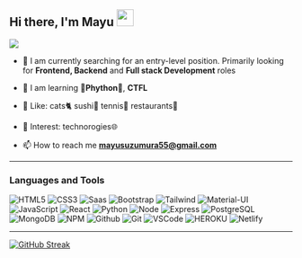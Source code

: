 <h2>Hi there, I'm Mayu <img src="https://raw.githubusercontent.com/MartinHeinz/MartinHeinz/master/wave.gif" width="30px"></h2>

![](https://readme-typing-svg.herokuapp.com?font=Ubuntu&color=59981A&lines=I+am+a+web+developer+living+in+Toronto🍁)


- 🔭 I am currently searching for an entry-level position. Primarily looking for **Frontend, Backend** and **Full stack Development** roles

- 🌱 I am learning **🐍Phython🐍**, **CTFL**

- 💖 Like: cats🐈 sushi🍣 tennis🎾 restaurants🍴

- 👀 Interest: technorogies🌐

- 📫 How to reach me **mayusuzumura55@gmail.com**

<!-- - 👯 I’m looking to collaborate on **with other content creators** -->

<!-- - 👨‍💻 All of my projects are available at [https://mayu-suzumura.vercel.app/) -->

<!-- - 💬 Ask me about **JavaScript Html CSS WordPress** -->

<!-- - ⚡ Fun fact **I’m currently learning everything 🤣** -->

<!--
---

<h3 align="left">Connect with me</h3>
<p align="left">
<a href="https://codepen.io/haiderkh1" target="_blank"><img align="center" src="https://raw.githubusercontent.com/rahuldkjain/github-profile-readme-generator/master/src/images/icons/Social/codepen.svg" alt="haiderkh1" height="30" width="40" /></a>
<a href="https://dev.to/haiderkh1" target="_blank"><img align="center" src="https://cdn.jsdelivr.net/npm/simple-icons@3.0.1/icons/dev-dot-to.svg" alt="haiderkh1" height="30" width="40" /></a>
<a href="https://twitter.com/slow_developer" target="_blank"><img align="center" src="https://raw.githubusercontent.com/rahuldkjain/github-profile-readme-generator/master/src/images/icons/Social/twitter.svg" alt="slow_developer" height="30" width="40" /></a>
<a href="https://linkedin.com/in/haider-khan-1ab81a193/" target="_blank"><img align="center" src="https://raw.githubusercontent.com/rahuldkjain/github-profile-readme-generator/master/src/images/icons/Social/linked-in-alt.svg" alt="https://www.linkedin.com/in/haider-khan-1ab81a193/" height="30" width="40" /></a>
<a href="https://stackoverflow.com/users/https://stackoverflow.com/users/14995819/haider-khan?tab=profile" target="_blank"><img align="center" src="https://raw.githubusercontent.com/rahuldkjain/github-profile-readme-generator/master/src/images/icons/Social/stack-overflow.svg" alt="https://stackoverflow.com/users/14995819/haider-khan?tab=profile" height="30" width="40" /></a>
<a href="https://instagram.com/haiderkh1" target="_blank"><img align="center" src="https://raw.githubusercontent.com/rahuldkjain/github-profile-readme-generator/master/src/images/icons/Social/instagram.svg" alt="haiderkh1" height="30" width="40" /></a>
</p>
-->
---

<h3 align="left">Languages and Tools</h3>

![HTML5](https://img.shields.io/badge/HTML5-E34F26?style=for-the-badge&logo=html5&logoColor=white)
![CSS3](https://img.shields.io/badge/CSS3-1572B6?style=for-the-badge&logo=css3&logoColor=white)
![Saas](https://img.shields.io/badge/Sass-CC6699?style=for-the-badge&logo=sass&logoColor=white)
![Bootstrap](https://img.shields.io/badge/Bootstrap-563D7C?style=for-the-badge&logo=bootstrap&logoColor=white)
![Tailwind](https://img.shields.io/badge/Tailwind_CSS-38B2AC?style=for-the-badge&logo=tailwind-css&logoColor=white)
![Material-UI](https://img.shields.io/badge/Material--UI-0081CB?style=for-the-badge&logo=material-ui&logoColor=white)
![JavaScript](https://img.shields.io/badge/JavaScript-F7DF1E?style=for-the-badge&logo=javascript&logoColor=black)
![React](https://img.shields.io/badge/React-20232A?style=for-the-badge&logo=react&logoColor=61DAFB)
![Python](https://img.shields.io/badge/Python-F9DC3E?style=for-the-badge&logo=python&logoColor=blue)
![Node](https://img.shields.io/badge/Node.js-43853D?style=for-the-badge&logo=node.js&logoColor=white)
![Express](https://img.shields.io/badge/Express.js-404D59?style=for-the-badge)
![PostgreSQL](https://img.shields.io/badge/PostgreSQL-316192?style=for-the-badge&logo=postgresql&logoColor=white)
![MongoDB](https://img.shields.io/badge/MongoDB-4EA94B?style=for-the-badge&logo=mongodb&logoColor=white)
![NPM](https://img.shields.io/badge/-npm-CB3837?style=for-the-badge&logo=npm&logoColor=white)
![Github](https://img.shields.io/badge/GitHub-100000?style=for-the-badge&logo=github&logoColor=white)
![Git](https://img.shields.io/badge/-Git-F05032?style=for-the-badge&logo=git&logoColor=white)
![VSCode](https://img.shields.io/badge/-Visual%20Studio%20Code-0078d7?style=for-the-badge&logo=visualstudiocode&logoColor=white)
![HEROKU](https://img.shields.io/badge/Heroku-430098?style=for-the-badge&logo=heroku&logoColor=white)
![Netlify](https://img.shields.io/badge/Netlify-00C7B7?style=for-the-badge&logo=netlify&logoColor=white)

  ---

<!-- <img src="https://github-readme-stats.vercel.app/api/top-langs?username=mayupaca&show_icons=true&title_color=ffffff&icon_color=bb2acf&text_color=ffffff&bg_color=151515&locale=en&layout=compact" alt="mayupaca" /></p>
[![Top Langs](https://github-readme-stats.vercel.app/api/top-langs/?username=mayupaca)](https://github.com/anuraghazra/github-readme-stats) 
[![Top Langs](https://github-readme-stats.vercel.app/api/top-langs/?username=mayupaca&theme=dark&border_radius=4)](https://github.com/anuraghazra/github-readme-stats)
-->


[![GitHub Streak](https://streak-stats.demolab.com?user=mayupaca&theme=dark&border_radius=4)](https://git.io/streak-stats)
